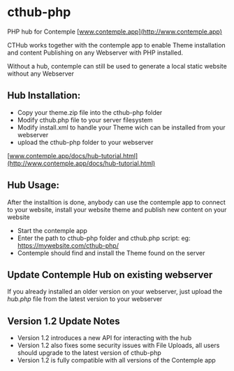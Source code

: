 # cthub-php
PHP hub for Contemple
[www.contemple.app](http://www.contemple.app)

CTHub works together with the contemple app to enable
Theme installation and content Publishing on any Webserver 
with PHP installed.

Without a hub, contemple can still be used to generate a local static website without any Webserver

## Hub Installation:

- Copy your theme.zip file into the cthub-php folder
- Modify cthub.php file to your server filesystem
- Modify install.xml to handle your Theme wich can be installed from your webserver
- upload the cthub-php folder to your webserver

[www.contemple.app/docs/hub-tutorial.html](http://www.contemple.app/docs/hub-tutorial.html)

## Hub Usage:

After the installtion is done, anybody can use the contemple app to connect to your website, install your website theme and publish new content on your website
- Start the contemple app
- Enter the path to cthub-php folder and cthub.php script: eg: https://mywebsite.com/cthub-php/
- Contemple should find and install the Theme found on the server

## Update Contemple Hub on existing webserver

If you already installed an older version on your webserver,
just upload the *hub.php* file from the latest version to your webserver


## Version 1.2 Update Notes

- Version 1.2 introduces a new API for interacting with the hub
- Version 1.2 also fixes some security issues with File Uploads, all users should upgrade to the latest version of cthub-php
- Version 1.2 is fully compatible with all versions of the Contemple app


